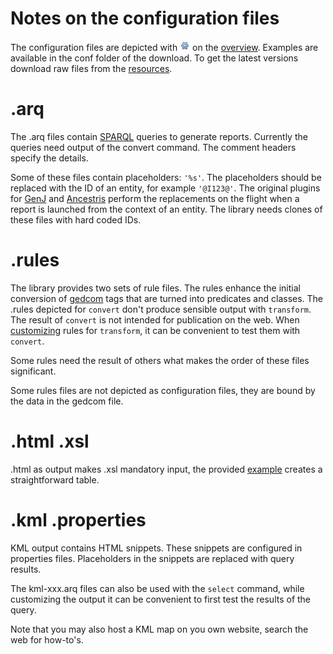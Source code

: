 # Notes on the configuration files #
The configuration files are depicted with
![](images/overview/config.jpg)
on the [overview](overview).
Examples are available in the conf folder of the download.
To get the latest versions download raw files from the
[resources](https://github.com/jo-pol/gedcom2sem/tree/master/src/test/resources).

# .arq #
The .arq files contain
[SPARQL](http://en.wikipedia.org/wiki/SPARQL) queries to generate reports.
Currently the queries need output of the convert command. The comment headers specify the details.

Some of these files contain placeholders: `'%s'`.
The placeholders should be replaced with the ID of an entity, for example `'@I123@'`. The original plugins for [GenJ](http://genj.sourceforge.net/)
and
[Ancestris](http://www.ancestris.org/)
perform the replacements on the flight when a report is launched from the context of an entity.
The library needs clones of these files with hard coded IDs.

# .rules #
The library provides two sets of rule files.
The rules enhance the initial conversion of
[gedcom](http://en.wikipedia.org/wiki/GEDCOM)
tags that are turned into predicates and classes.
The .rules depicted for `convert` don't produce sensible output with  `transform`. The result of `convert` is not intended for publication on the web. When [customizing](OntologiesAndRules.md) rules for `transform`, it can be convenient to test them with `convert`.

Some rules need the result of others what makes the order of these files significant.

Some rules files are not depicted as configuration files, they are bound by the data in the gedcom file.

# .html .xsl #
.html as output makes .xsl mandatory input, the provided
[example](https://github.com/jo-pol/gedcom2sem/tree/master/src/main/resources/result-to-html.xsl)
creates a straightforward table.

# .kml .properties #
KML output contains HTML snippets. These snippets are configured in properties files. Placeholders in the snippets are replaced with query results.

The kml-xxx.arq files can also be used with the `select` command, while customizing the output it can be convenient to first test the results of the query.

Note that you may also host a KML map on you own website, search the web for how-to's.